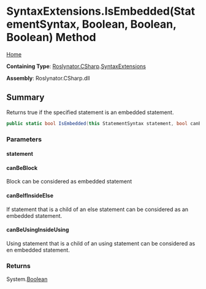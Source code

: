 <a name="_Top"></a>

# SyntaxExtensions\.IsEmbedded\(StatementSyntax, Boolean, Boolean, Boolean\) Method

[Home](../../../../README.md#_Top)

**Containing Type**: [Roslynator.CSharp](../../README.md#_Top)\.[SyntaxExtensions](../README.md#_Top)

**Assembly**: Roslynator\.CSharp\.dll

## Summary

Returns true if the specified statement is an embedded statement\.

```csharp
public static bool IsEmbedded(this StatementSyntax statement, bool canBeBlock = false, bool canBeIfInsideElse = true, bool canBeUsingInsideUsing = true)
```

### Parameters

#### statement

#### canBeBlock

Block can be considered as embedded statement

#### canBeIfInsideElse

If statement that is a child of an else statement can be considered as an embedded statement\.

#### canBeUsingInsideUsing

Using statement that is a child of an using statement can be considered as en embedded statement\.

### Returns

System\.[Boolean](https://docs.microsoft.com/en-us/dotnet/api/system.boolean)

